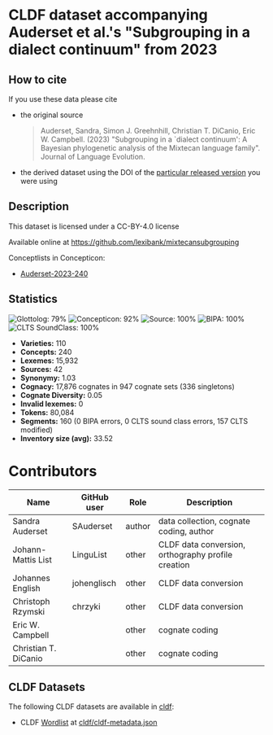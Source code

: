 # CLDF dataset accompanying Auderset et al.'s "Subgrouping in a dialect continuum" from 2023

## How to cite

If you use these data please cite
- the original source
  > Auderset, Sandra, Simon J. Greehnhill, Christian T. DiCanio, Eric W. Campbell. (2023) "Subgrouping in a `dialect continuum': A Bayesian phylogenetic analysis of the Mixtecan language family". Journal of Language Evolution.
- the derived dataset using the DOI of the [particular released version](../../releases/) you were using

## Description


This dataset is licensed under a CC-BY-4.0 license

Available online at https://github.com/lexibank/mixtecansubgrouping


Conceptlists in Concepticon:
- [Auderset-2023-240](https://concepticon.clld.org/contributions/Auderset-2023-240)
## Statistics


![Glottolog: 79%](https://img.shields.io/badge/Glottolog-79%25-yellow.svg "Glottolog: 79%")
![Concepticon: 92%](https://img.shields.io/badge/Concepticon-92%25-green.svg "Concepticon: 92%")
![Source: 100%](https://img.shields.io/badge/Source-100%25-brightgreen.svg "Source: 100%")
![BIPA: 100%](https://img.shields.io/badge/BIPA-100%25-brightgreen.svg "BIPA: 100%")
![CLTS SoundClass: 100%](https://img.shields.io/badge/CLTS%20SoundClass-100%25-brightgreen.svg "CLTS SoundClass: 100%")

- **Varieties:** 110
- **Concepts:** 240
- **Lexemes:** 15,932
- **Sources:** 42
- **Synonymy:** 1.03
- **Cognacy:** 17,876 cognates in 947 cognate sets (336 singletons)
- **Cognate Diversity:** 0.05
- **Invalid lexemes:** 0
- **Tokens:** 80,084
- **Segments:** 160 (0 BIPA errors, 0 CLTS sound class errors, 157 CLTS modified)
- **Inventory size (avg):** 33.52

# Contributors

Name | GitHub user | Role | Description 
--- | --- | --- | ---
Sandra Auderset | SAuderset | author | data collection, cognate coding, author
Johann-Mattis List | LinguList | other | CLDF data conversion, orthography profile creation
Johannes English | johenglisch | other | CLDF data conversion
Christoph Rzymski | chrzyki | other | CLDF data conversion
Eric W. Campbell |  | other |cognate coding
Christian T. DiCanio | | other |cognate coding 




## CLDF Datasets

The following CLDF datasets are available in [cldf](cldf):

- CLDF [Wordlist](https://github.com/cldf/cldf/tree/master/modules/Wordlist) at [cldf/cldf-metadata.json](cldf/cldf-metadata.json)